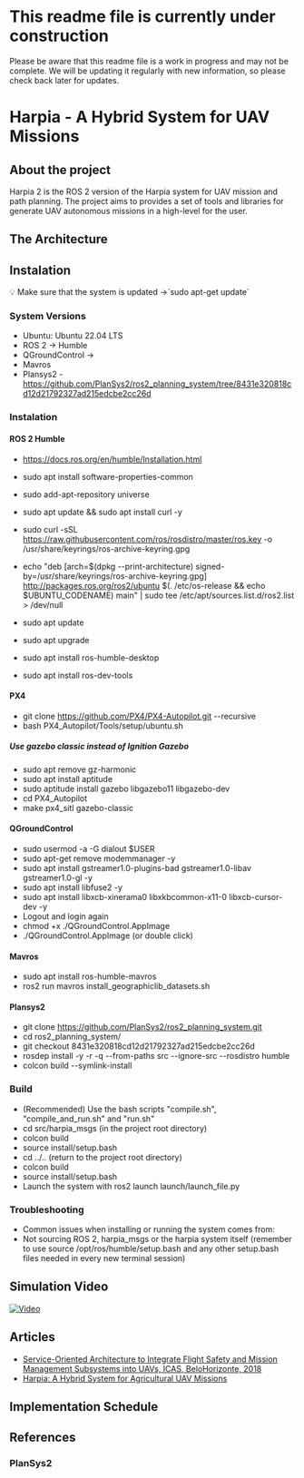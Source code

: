 # This readme file is currently under construction

Please be aware that this readme file is a work in progress and may not be complete. We will be updating it regularly with new information, so please check back later for updates.

# Harpia - A Hybrid System for UAV Missions

## About the project

Harpia 2 is the ROS 2 version of the Harpia system for UAV mission and path planning. The project aims to provides a set of tools and libraries for generate UAV autonomous missions in a high-level for the user. 

## The Architecture

## Instalation
<aside>
💡 Make sure that the system is updated →`sudo apt-get update`
</aside>

### System Versions

- Ubuntu: Ubuntu 22.04 LTS
- ROS 2 → Humble
- QGroundControl →
- Mavros
- Plansys2 - https://github.com/PlanSys2/ros2_planning_system/tree/8431e320818cd12d21792327ad215edcbe2cc26d

### Instalation

#### ROS 2 Humble
- https://docs.ros.org/en/humble/Installation.html

- sudo apt install software-properties-common
- sudo add-apt-repository universe

- sudo apt update && sudo apt install curl -y
- sudo curl -sSL https://raw.githubusercontent.com/ros/rosdistro/master/ros.key -o /usr/share/keyrings/ros-archive-keyring.gpg
- echo "deb [arch=$(dpkg --print-architecture) signed-by=/usr/share/keyrings/ros-archive-keyring.gpg] http://packages.ros.org/ros2/ubuntu $(. /etc/os-release && echo $UBUNTU_CODENAME) main" | sudo tee /etc/apt/sources.list.d/ros2.list > /dev/null

- sudo apt update
- sudo apt upgrade

- sudo apt install ros-humble-desktop
- sudo apt install ros-dev-tools

#### PX4
- git clone https://github.com/PX4/PX4-Autopilot.git --recursive
- bash PX4_Autopilot/Tools/setup/ubuntu.sh
##### Use gazebo classic instead of Ignition Gazebo
- sudo apt remove gz-harmonic
- sudo apt install aptitude
- sudo aptitude install gazebo libgazebo11 libgazebo-dev
- cd PX4_Autopilot
- make px4_sitl gazebo-classic

#### QGroundControl
- sudo usermod -a -G dialout $USER
- sudo apt-get remove modemmanager -y
- sudo apt install gstreamer1.0-plugins-bad gstreamer1.0-libav gstreamer1.0-gl -y
- sudo apt install libfuse2 -y
- sudo apt install libxcb-xinerama0 libxkbcommon-x11-0 libxcb-cursor-dev -y
- Logout and login again
- chmod +x ./QGroundControl.AppImage
- ./QGroundControl.AppImage  (or double click)

#### Mavros
- sudo apt install ros-humble-mavros
- ros2 run mavros install_geographiclib_datasets.sh

#### Plansys2
- git clone https://github.com/PlanSys2/ros2_planning_system.git
- cd ros2_planning_system/
- git checkout 8431e320818cd12d21792327ad215edcbe2cc26d
- rosdep install -y -r -q --from-paths src --ignore-src --rosdistro humble
- colcon build --symlink-install

### Build

- (Recommended) Use the bash scripts "compile.sh", "compile_and_run.sh" and "run.sh"
- cd src/harpia_msgs (in the project root directory)
- colcon build
- source install/setup.bash
- cd ../.. (return to the project root directory)
- colcon build
- source install/setup.bash
- Launch the system with ros2 launch launch/launch_file.py

### Troubleshooting

- Common issues when installing or running the system comes from:
- Not sourcing ROS 2, harpia_msgs or the harpia system itself (remember to use source /opt/ros/humble/setup.bash and any other setup.bash files needed in every new terminal session)

## Simulation Video

[![Video](https://i9.ytimg.com/vi_webp/--hn0I5QUJ8/mq2.webp?sqp=CJzBop4G-oaymwEmCMACELQB8quKqQMa8AEB-AHUBoAC4AOKAgwIABABGGQgZShUMA8=&rs=AOn4CLALXTaHg7IRncNrzhT9RfPaIgf7Pg)](https://youtu.be/--hn0I5QUJ8)

## Articles 
- [Service-Oriented Architecture to Integrate Flight Safety and Mission Management Subsystems into UAVs, ICAS, BeloHorizonte, 2018](https://www.icas.org/ICAS_ARCHIVE/ICAS2018/data/papers/ICAS2018_0374_paper.pdf)
- [Harpia: A Hybrid System for Agricultural UAV Missions](https://authors.elsevier.com/tracking/article/details.do?surname=Vannini&aid=100191&jid=ATECH)

## Implementation Schedule 

## References

### PlanSys2

